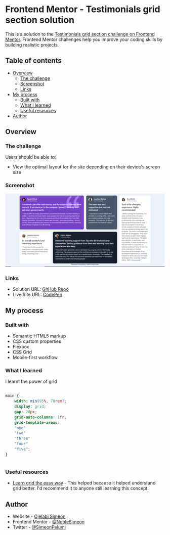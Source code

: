 # Frontend Mentor - Testimonials grid section solution

This is a solution to the [Testimonials grid section challenge on Frontend Mentor](https://www.frontendmentor.io/challenges/testimonials-grid-section-Nnw6J7Un7). Frontend Mentor challenges help you improve your coding skills by building realistic projects. 

## Table of contents

- [Overview](#overview)
  - [The challenge](#the-challenge)
  - [Screenshot](#screenshot)
  - [Links](#links)
- [My process](#my-process)
  - [Built with](#built-with)
  - [What I learned](#what-i-learned)
  - [Useful resources](#useful-resources)
- [Author](#author)


## Overview

### The challenge

Users should be able to:

- View the optimal layout for the site depending on their device's screen size

### Screenshot

![](./screenshot.PNG)


### Links

- Solution URL: [GitHub Repo](https://github.com/NobleSimeon/-Group-of-Projects.)
- Live Site URL: [CodePen](https://codepen.io/Noble-Simeon/full/wvEaXJM)

## My process

### Built with

- Semantic HTML5 markup
- CSS custom properties
- Flexbox
- CSS Grid
- Mobile-first workflow


### What I learned

I learnt the power of grid


```html
```
```css
main {
    width: min(95%, 70rem);
    display: grid;
    gap: 20px;
    grid-auto-columns: 1fr;
    grid-template-areas: 
    "one"
    "two"
    "three"
    "four"
    "five";
}
```
```js

```





### Useful resources

- [Learn grid the easy way](https://www.youtube.com/watch?v=rg7Fvvl3taU) - This helped because it helped understand grid better. I'd recommend it to anyone still learning this concept.


## Author

- Website - [Ojelabi Simeon](https://github.com/NobleSimeon)
- Frontend Mentor - [@NobleSimeon](https://www.frontendmentor.io/profile/NobleSimeon)
- Twitter - [@SimeonPelumi](https://www.twitter.com/SimeonPelumi)


